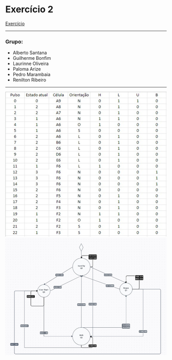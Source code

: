 # Exercício 2

[Exercício](question.pdf)

----
### Grupo: 
- Alberto Santana
- Guilherme Bonfim
- Laurinne Oliveira
- Paloma Arize
- Pedro Marambaia
- Renilton Ribeiro

---

![Tabela](table.jpeg)
![Diagrama](diagram.jpeg)
